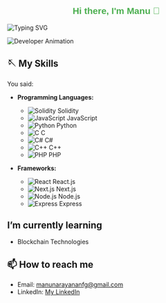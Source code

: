 
<h2 style="color: #4CAF50; font-family: Arial, sans-serif; font-weight: bold; text-align: center;">
  Hi there, I'm Manu 🌟
</h2>


![Typing SVG](https://readme-typing-svg.herokuapp.com?font=Courier+New&color=%23FFFFFF&size=20&lines=Blockchain+Enthusiast;Full+Stack+Developer;Always+learning+new+things!)

![Developer Animation](https://media.giphy.com/media/qgQUggAC3Pfv687qPC/giphy.gif)

## 🪡 My Skills


You said:
- **Programming Languages:**
  - ![Solidity](https://img.icons8.com/color/48/000000/solidity.png) Solidity
  - ![JavaScript](https://img.icons8.com/color/48/000000/javascript.png) JavaScript
  - ![Python](https://img.icons8.com/color/48/000000/python.png) Python
  - ![C](https://img.icons8.com/color/48/000000/c-programming.png) C
  - ![C#](https://img.icons8.com/color/48/000000/c-sharp-logo.png) C#
  - ![C++](https://img.icons8.com/color/48/000000/c-plus-plus-logo.png) C++
  - ![PHP](https://img.icons8.com/officel/48/000000/php-logo.png) PHP

- **Frameworks:**
  - ![React](https://img.icons8.com/color/48/000000/react-native.png) React.js
  - ![Next.js](https://img.icons8.com/color/48/000000/nextjs.png) Next.js
  - ![Node.js](https://img.icons8.com/color/48/000000/nodejs.png) Node.js
  - ![Express](https://img.icons8.com/color/48/000000/express.png) Express



<!--- **Blockchain Technologies:** Ethereum, -->

<!--## 🔭 I’m currently working on
- Contributing to blockchain projects -->

##  I’m currently learning
- Blockchain Technologies

<!-- ## 👯 I’m looking to collaborate on
- Blockchain-based projects
- Open-source initiatives -->

<!-- ## 🤔 I’m looking for help with
- Understanding zero-knowledge proofs
- Optimizing smart contract gas usage -->

<!--## 💬 Ask me about
- Blockchain technology
- Web3 development-->

## 📫 How to reach me
- Email: [manunarayananfg@gmail.com](manunarayananfg@gmail.com)
- LinkedIn: [My LinkedIn](https://www.linkedin.com/in/manu-narayanan07/)



